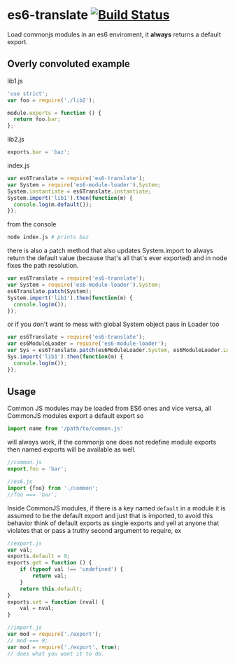 es6-translate [![Build Status](https://travis-ci.org/calvinmetcalf/es6-translate.svg)](https://travis-ci.org/calvinmetcalf/es6-translate)
===

Load commonjs modules in an es6 enviroment, it **always** returns a default export.

## Overly convoluted example

lib1.js

```js
'use strict';
var foo = require('./lib2');

module.exports = function () {
  return foo.bar;
};
```

lib2.js

```js
exports.bar = 'baz';
```

index.js

```js
var es6Translate = require('es6-translate');
var System = require('es6-module-loader').System;
System.instantiate = es6Translate.instantiate;
System.import('lib1').then(function(m) {
  console.log(m.default());
});
```
from the console

```bash
node index.js # prints baz
```

there is also a patch method that also updates System.import to always return the default value (because that's all that's ever exported) and in node fixes the path resolution.

```js
var es6Translate = require('es6-translate');
var System = require('es6-module-loader').System;
es6Translate.patch(System);
System.import('lib1').then(function(m) {
  console.log(m());
});
```

or if you don't want to mess with global System object pass in Loader too

```js
var es6Translate = require('es6-translate');
var es6ModuleLoader = require('es6-module-loader');
var Sys = es6Translate.patch(es6ModuleLoader.System, es6ModuleLoader.Loader);
Sys.import('lib1').then(function(m) {
  console.log(m());
});
```

## Usage

Common JS modules may be loaded from ES6 ones and vice versa, all CommonJS modules export a default export so 

```js
import name from '/path/to/common.js'
```

will always work, if the commonjs one does not redefine module exports then named exports will be available as well.

```js
//common.js
export.foo = 'bar';

//es6.js
import {foo} from './common';
//foo === 'bar';
```

Inside CommonJS modules, if there is a key named `default` in a module it is assumed to be the default export and just that is imported, to avoid this behavior think of default exports as single exports and yell at anyone that violates that or pass a truthy second argument to require, ex

```js
//export.js
var val;
exports.default = 9;
exports.get = function () {
	if (typeof val !== 'undefined') {
		return val;
	}
	return this.default;
}
exports.set = function (nval) {
	val = nval;
}

//import.js
var mod = require('./export');
// mod === 9;
var mod = require('./export', true);
// does what you want it to do.
```